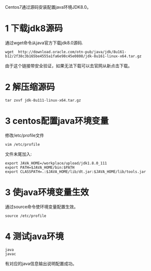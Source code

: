 <div class="jumbotron">
	<p>Centos7通过源码安装配置java环境JDK8.0。</p>
</div>

1 下载jdk8源码
===

通过wget命令从java官方下载jdk8.0源码.

```
wget  http://download.oracle.com/otn-pub/java/jdk/8u161-b12/2f38c3b165be4555a1fa6e98c45e0808/jdk-8u161-linux-x64.tar.gz
```

由于这个链接带安全验证，如果无法下载可以去官网从新点击下载。


2 解压缩源码
===

```
tar zxvf jdk-8u111-linux-x64.tar.gz 
```

3 centos配置java环境变量
===

修改/etc/profile文件

```
vim /etc/profile
```

文件末尾加入:

```
export JAVA_HOME=/workplace/upload/jdk1.8.0_111
export PATH=$JAVA_HOME/bin:$PATH
export CLASSPATH=.:$JAVA_HOME/lib/dt.jar:$JAVA_HOME/lib/tools.jar
```

3 使java环境变量生效
===

通过source命令使环境变量配置生效。

```
source /etc/profile
```

4 测试java环境
===

```
java
javac
```

有对应的java信息输出说明配置成功。